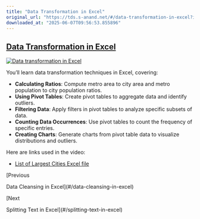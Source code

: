 ```yaml
---
title: "Data Transformation in Excel"
original_url: "https://tds.s-anand.net/#/data-transformation-in-excel?id=data-transformation-in-excel"
downloaded_at: "2025-06-07T09:56:53.855896"
---
```


[Data Transformation in Excel](#/data-transformation-in-excel?id=data-transformation-in-excel)
----------------------------------------------------------------------------------------------

[![Data transformation in Excel](https://i.ytimg.com/vi_webp/gR2IY5Naja0/sddefault.webp)](https://youtu.be/gR2IY5Naja0)

You’ll learn data transformation techniques in Excel, covering:

* **Calculating Ratios**: Compute metro area to city area and metro population to city population ratios.
* **Using Pivot Tables**: Create pivot tables to aggregate data and identify outliers.
* **Filtering Data**: Apply filters in pivot tables to analyze specific subsets of data.
* **Counting Data Occurrences**: Use pivot tables to count the frequency of specific entries.
* **Creating Charts**: Generate charts from pivot table data to visualize distributions and outliers.

Here are links used in the video:

* [List of Largest Cities Excel file](https://docs.google.com/spreadsheets/d/1jl8tHGoxmIba4J78aJVfT9jtZv7lfCbV/view)

[Previous

Data Cleansing in Excel](#/data-cleansing-in-excel)

[Next

Splitting Text in Excel](#/splitting-text-in-excel)